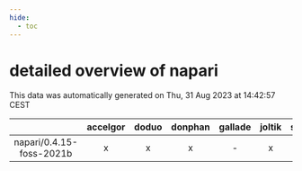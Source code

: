 ```yaml
---
hide:
  - toc
---
```


detailed overview of napari
===========================


This data was automatically generated on Thu, 31 Aug 2023 at 14:42:57 CEST  

| |accelgor|doduo|donphan|gallade|joltik|skitty|swalot|victini|
| :---: | :---: | :---: | :---: | :---: | :---: | :---: | :---: | :---: |
|napari/0.4.15-foss-2021b|x|x|x|-|x|x|x|x|
